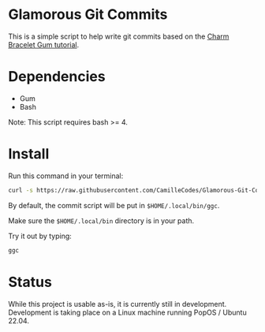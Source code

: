 # Glamorous Git Commits

This is a simple script to help write git commits based on the [Charm Bracelet Gum tutorial](https://github.com/charmbracelet/gum).

# Dependencies

* Gum
* Bash

Note: This script requires bash >= 4.

# Install

Run this command in your terminal:

```bash
curl -s https://raw.githubusercontent.com/CamilleCodes/Glamorous-Git-Commits/main/install.sh | bash
```

By default, the commit script will be put in `$HOME/.local/bin/ggc`.

Make sure the `$HOME/.local/bin` directory is in your path.

Try it out by typing:

```bash
ggc
```

# Status

While this project is usable as-is, it is currently still in development. Development is taking place on a Linux machine running PopOS / Ubuntu 22.04.

